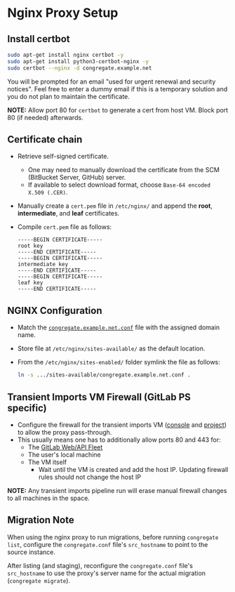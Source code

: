 # Nginx Proxy Setup

## Install certbot

 ```bash
 sudo apt-get install nginx certbot -y
 sudo apt-get install python3-certbot-nginx -y
 sudo certbot --nginx -d congregate.example.net
 ```

You will be prompted for an email "used for urgent renewal and security notices". Feel free to enter a dummy email if this is a temporary solution and you do not plan to maintain the certificate.

 **NOTE:** Allow port 80 for `certbot` to generate a cert from host VM. Block port 80 (if needed) afterwards.

## Certificate chain

- Retrieve self-signed certificate.
  - One may need to manually download the certificate from the SCM (BitBucket Server, GitHub) server.
  - If available to select download format, choose `Base-64 encoded X.509 (.CER)`.
- Manually create a `cert.pem` file in `/etc/nginx/` and append the **root**, **intermediate**, and **leaf** certificates.
- Compile `cert.pem` file as follows:

  ```text
  -----BEGIN CERTIFICATE-----
  root key
  -----END CERTIFICATE-----
  -----BEGIN CERTIFICATE-----
  intermediate key
  -----END CERTIFICATE-----
  -----BEGIN CERTIFICATE-----
  leaf key
  -----END CERTIFICATE-----
  ```

## NGINX Configuration

- Match the [`congregate.example.net.conf`](./congregate.example.net.conf) file with the assigned domain name.
- Store file at `/etc/nginx/sites-available/` as the default location.
- From the `/etc/nginx/sites-enabled/` folder symlink the file as follows:

  ```bash
  ln -s .../sites-available/congregate.example.net.conf .
  ```

## Transient Imports VM Firewall (GitLab PS specific)

- Configure the firewall for the transient imports VM ([console](https://console.cloud.google.com/compute/instances?project=transient-imports) and [project](https://gitlab.com/gitlab-com/gl-infra/transient-imports)) to allow the proxy pass-through.
- This usually means one has to additionally allow ports 80 and 443 for:
  - The [GitLab Web/API Fleet](https://docs.gitlab.com/ee/user/gitlab_com/#ip-range)
  - The user's local machine
  - The VM itself
    - Wait until the VM is created and add the host IP. Updating firewall rules should not change the host IP

**NOTE:** Any transient imports pipeline run will erase manual firewall changes to all machines in the space.

## Migration Note

When using the nginx proxy to run migrations, before running `congregate list`, configure the `congregate.conf` file's `src_hostname` to point to the source instance.

After listing (and staging), reconfigure the `congregate.conf` file's `src_hostname` to use the proxy's server name for the actual migration (`congregate migrate`).
